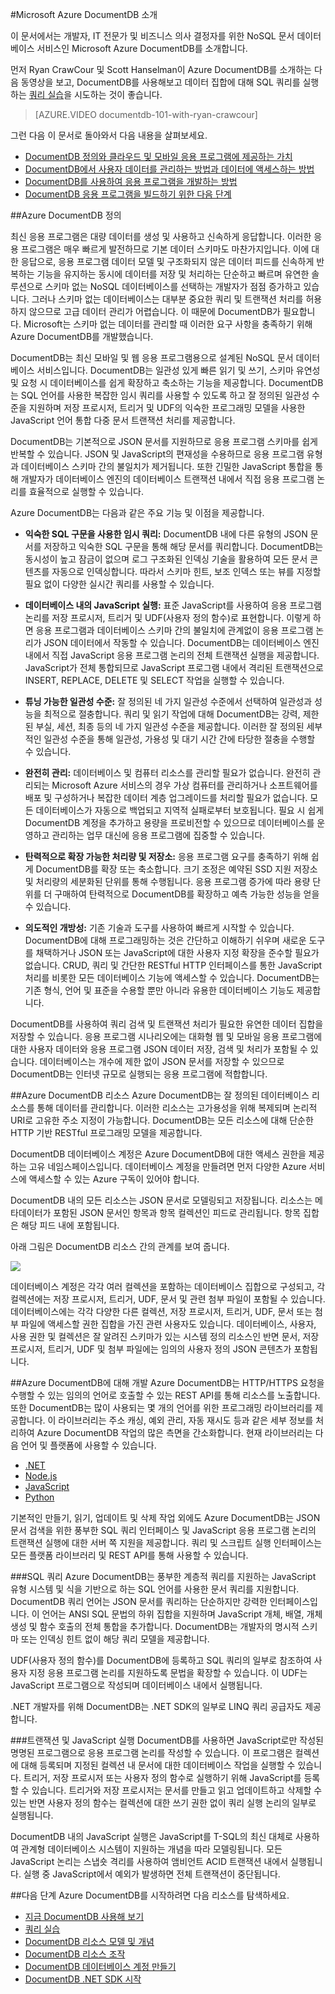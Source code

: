 ﻿<properties 
	pageTitle="Microsoft Azure DocumentDB 소개 | Azure" 
	description="Azure DocumentDB, NoSQL 문서 데이터베이스 및 클라우드와 모바일 응용 프로그램에서 DocumentDB를 활용하는 방법을 알아봅니다. DocumentDB에서 데이터를 관리하는 방법과 응용 프로그램 개발에 DocumentDB를 사용하는 방법에 대해서도 살펴봅니다." 
	services="documentdb" 
	authors="mimig1" 
	manager="jhubbard" 
	editor="monicar" 
	documentationCenter=""/>

<tags 
	ms.service="documentdb" 
	ms.workload="data-services" 
	ms.tgt_pltfrm="na" 
	ms.devlang="na" 
	ms.topic="article" 
	ms.date="03/20/2015" 
	ms.author="mimig"/>

#Microsoft Azure DocumentDB 소개

이 문서에서는 개발자, IT 전문가 및 비즈니스 의사 결정자를 위한 NoSQL 문서 데이터베이스 서비스인 Microsoft Azure DocumentDB를 소개합니다. 

먼저 Ryan CrawCour 및 Scott Hanselman이 Azure DocumentDB를 소개하는 다음 동영상을 보고, DocumentDB를 사용해보고 데이터 집합에 대해 SQL 쿼리를 실행하는 [쿼리 실습](http://www.documentdb.com/sql/demo)을 시도하는 것이 좋습니다.

> [AZURE.VIDEO documentdb-101-with-ryan-crawcour]

그런 다음 이 문서로 돌아와서 다음 내용을 살펴보세요.  

-	[DocumentDB 정의와 클라우드 및 모바일 응용 프로그램에 제공하는 가치](#what-is-docdb)
-	[DocumentDB에서 사용자 데이터를 관리하는 방법과 데이터에 액세스하는 방법](#data-management)
-	[DocumentDB를 사용하여 응용 프로그램을 개발하는 방법](#develop)
-	[DocumentDB 응용 프로그램을 빌드하기 위한 다음 단계](#next-steps)  

##<a name="what-is-docdb"></a>Azure DocumentDB 정의  

최신 응용 프로그램은 대량 데이터를 생성 및 사용하고 신속하게 응답합니다. 이러한 응용 프로그램은 매우 빠르게 발전하므로 기본 데이터 스키마도 마찬가지입니다. 이에 대한 응답으로, 응용 프로그램 데이터 모델 및 구조화되지 않은 데이터 피드를 신속하게 반복하는 기능을 유지하는 동시에 데이터를 저장 및 처리하는 단순하고 빠르며 유연한 솔루션으로 스키마 없는 NoSQL 데이터베이스를 선택하는 개발자가 점점 증가하고 있습니다. 그러나 스키마 없는 데이터베이스는 대부분 중요한 쿼리 및 트랜잭션 처리를 허용하지 않으므로 고급 데이터 관리가 어렵습니다. 이 때문에 DocumentDB가 필요합니다. Microsoft는 스키마 없는 데이터를 관리할 때 이러한 요구 사항을 충족하기 위해 Azure DocumentDB를 개발했습니다.

DocumentDB는 최신 모바일 및 웹 응용 프로그램용으로 설계된 NoSQL 문서 데이터베이스 서비스입니다.  DocumentDB는 일관성 있게 빠른 읽기 및 쓰기, 스키마 유연성 및 요청 시 데이터베이스를 쉽게 확장하고 축소하는 기능을 제공합니다. DocumentDB는 SQL 언어를 사용한 복잡한 임시 쿼리를 사용할 수 있도록 하고 잘 정의된 일관성 수준을 지원하며 저장 프로시저, 트리거 및 UDF의 익숙한 프로그래밍 모델을 사용한 JavaScript 언어 통합 다중 문서 트랜잭션 처리를 제공합니다. 

DocumentDB는 기본적으로 JSON 문서를 지원하므로 응용 프로그램 스키마를 쉽게 반복할 수 있습니다. JSON 및 JavaScript의 편재성을 수용하므로 응용 프로그램 유형과 데이터베이스 스키마 간의 불일치가 제거됩니다. 또한 긴밀한 JavaScript 통합을 통해 개발자가 데이터베이스 엔진의 데이터베이스 트랜잭션 내에서 직접 응용 프로그램 논리를 효율적으로 실행할 수 있습니다. 

Azure DocumentDB는 다음과 같은 주요 기능 및 이점을 제공합니다.

-	**익숙한 SQL 구문을 사용한 임시 쿼리:** DocumentDB 내에 다른 유형의 JSON 문서를 저장하고 익숙한 SQL 구문을 통해 해당 문서를 쿼리합니다. DocumentDB는 동시성이 높고 잠금이 없으며 로그 구조화된 인덱싱 기술을 활용하여 모든 문서 콘텐츠를 자동으로 인덱싱합니다. 따라서 스키마 힌트, 보조 인덱스 또는 뷰를 지정할 필요 없이 다양한 실시간 쿼리를 사용할 수 있습니다.

-	**데이터베이스 내의 JavaScript 실행:** 표준 JavaScript를 사용하여 응용 프로그램 논리를 저장 프로시저, 트리거 및 UDF(사용자 정의 함수)로 표현합니다. 이렇게 하면 응용 프로그램과 데이터베이스 스키마 간의 불일치에 관계없이 응용 프로그램 논리가 JSON 데이터에서 작동할 수 있습니다. DocumentDB는 데이터베이스 엔진 내에서 직접 JavaScript 응용 프로그램 논리의 전체 트랜잭션 실행을 제공합니다. JavaScript가 전체 통합되므로 JavaScript 프로그램 내에서 격리된 트랜잭션으로 INSERT, REPLACE, DELETE 및 SELECT 작업을 실행할 수 있습니다.  

-	**튜닝 가능한 일관성 수준:** 잘 정의된 네 가지 일관성 수준에서 선택하여 일관성과 성능을 최적으로 절충합니다. 쿼리 및 읽기 작업에 대해 DocumentDB는 강력, 제한된 부실, 세션, 최종 등의 네 가지 일관성 수준을 제공합니다. 이러한 잘 정의된 세부적인 일관성 수준을 통해 일관성, 가용성 및 대기 시간 간에 타당한 절충을 수행할 수 있습니다.  

-	**완전히 관리:** 데이터베이스 및 컴퓨터 리소스를 관리할 필요가 없습니다. 완전히 관리되는 Microsoft Azure 서비스의 경우 가상 컴퓨터를 관리하거나 소프트웨어를 배포 및 구성하거나 복잡한 데이터 계층 업그레이드를 처리할 필요가 없습니다. 모든 데이터베이스가 자동으로 백업되고 지역적 실패로부터 보호됩니다. 필요 시 쉽게 DocumentDB 계정을 추가하고 용량을 프로비전할 수 있으므로 데이터베이스를 운영하고 관리하는 업무 대신에 응용 프로그램에 집중할 수 있습니다.

-	**탄력적으로 확장 가능한 처리량 및 저장소:** 응용 프로그램 요구를 충족하기 위해 쉽게 DocumentDB를 확장 또는 축소합니다. 크기 조정은 예약된 SSD 지원 저장소 및 처리량의 세분화된 단위를 통해 수행됩니다. 응용 프로그램 증가에 따라 용량 단위를 더 구매하여 탄력적으로 DocumentDB를 확장하고 예측 가능한 성능을 얻을 수 있습니다.  

-	**의도적인 개방성:** 기존 기술과 도구를 사용하여 빠르게 시작할 수 있습니다. DocumentDB에 대해 프로그래밍하는 것은 간단하고 이해하기 쉬우며 새로운 도구를 채택하거나 JSON 또는 JavaScript에 대한 사용자 지정 확장을 준수할 필요가 없습니다. CRUD, 쿼리 및 간단한 RESTful HTTP 인터페이스를 통한 JavaScript 처리를 비롯한 모든 데이터베이스 기능에 액세스할 수 있습니다. DocumentDB는 기존 형식, 언어 및 표준을 수용할 뿐만 아니라 유용한 데이터베이스 기능도 제공합니다.

DocumentDB를 사용하여 쿼리 검색 및 트랜잭션 처리가 필요한 유연한 데이터 집합을 저장할 수 있습니다. 응용 프로그램 시나리오에는 대화형 웹 및 모바일 응용 프로그램에 대한 사용자 데이터와 응용 프로그램 JSON 데이터 저장, 검색 및 처리가 포함될 수 있습니다. 데이터베이스는 개수에 제한 없이 JSON 문서를 저장할 수 있으므로 DocumentDB는 인터넷 규모로 실행되는 응용 프로그램에 적합합니다.

##<a name="data-management"></a>Azure DocumentDB 리소스
Azure DocumentDB는 잘 정의된 데이터베이스 리소스를 통해 데이터를 관리합니다. 이러한 리소스는 고가용성을 위해 복제되며 논리적 URI로 고유한 주소 지정이 가능합니다. DocumentDB는 모든 리소스에 대해 단순한 HTTP 기반 RESTful 프로그래밍 모델을 제공합니다. 

DocumentDB 데이터베이스 계정은 Azure DocumentDB에 대한 액세스 권한을 제공하는 고유 네임스페이스입니다. 데이터베이스 계정을 만들려면 먼저 다양한 Azure 서비스에 액세스할 수 있는 Azure 구독이 있어야 합니다. 

DocumentDB 내의 모든 리소스는 JSON 문서로 모델링되고 저장됩니다. 리소스는 메타데이터가 포함된 JSON 문서인 항목과 항목 컬렉션인 피드로 관리됩니다. 항목 집합은 해당 피드 내에 포함됩니다.

아래 그림은 DocumentDB 리소스 간의 관계를 보여 줍니다.

![][1] 

데이터베이스 계정은 각각 여러 컬렉션을 포함하는 데이터베이스 집합으로 구성되고, 각 컬렉션에는 저장 프로시저, 트리거, UDF, 문서 및 관련 첨부 파일이 포함될 수 있습니다. 데이터베이스에는 각각 다양한 다른 컬렉션, 저장 프로시저, 트리거, UDF, 문서 또는 첨부 파일에 액세스할 권한 집합을 가진 관련 사용자도 있습니다. 데이터베이스, 사용자, 사용 권한 및 컬렉션은 잘 알려진 스키마가 있는 시스템 정의 리소스인 반면 문서, 저장 프로시저, 트리거, UDF 및 첨부 파일에는 임의의 사용자 정의 JSON 콘텐츠가 포함됩니다.  

##<a name="develop"></a>Azure DocumentDB에 대해 개발
Azure DocumentDB는 HTTP/HTTPS 요청을 수행할 수 있는 임의의 언어로 호출할 수 있는 REST API를 통해 리소스를 노출합니다. 또한 DocumentDB는 많이 사용되는 몇 개의 언어를 위한 프로그래밍 라이브러리를 제공합니다. 이 라이브러리는 주소 캐싱, 예외 관리, 자동 재시도 등과 같은 세부 정보를 처리하여 Azure DocumentDB 작업의 많은 측면을 간소화합니다. 현재 라이브러리는 다음 언어 및 플랫폼에 사용할 수 있습니다.  

- [.NET](http://go.microsoft.com/fwlink/?LinkID=402989)  
-	[Node.js](http://go.microsoft.com/fwlink/?LinkID=402990)
-	[JavaScript](http://go.microsoft.com/fwlink/?LinkID=402991)
-	[Python](http://go.microsoft.com/fwlink/?LinkID=402992)

기본적인 만들기, 읽기, 업데이트 및 삭제 작업 외에도 Azure DocumentDB는 JSON 문서 검색을 위한 풍부한 SQL 쿼리 인터페이스 및 JavaScript 응용 프로그램 논리의 트랜잭션 실행에 대한 서버 쪽 지원을 제공합니다. 쿼리 및 스크립트 실행 인터페이스는 모든 플랫폼 라이브러리 및 REST API를 통해 사용할 수 있습니다. 

###SQL 쿼리
Azure DocumentDB는 풍부한 계층적 쿼리를 지원하는 JavaScript 유형 시스템 및 식을 기반으로 하는 SQL 언어를 사용한 문서 쿼리를 지원합니다. DocumentDB 쿼리 언어는 JSON 문서를 쿼리하는 단순하지만 강력한 인터페이스입니다. 이 언어는 ANSI SQL 문법의 하위 집합을 지원하며 JavaScript 개체, 배열, 개체 생성 및 함수 호출의 전체 통합을 추가합니다. DocumentDB는 개발자의 명시적 스키마 또는 인덱싱 힌트 없이 해당 쿼리 모델을 제공합니다.

UDF(사용자 정의 함수)를 DocumentDB에 등록하고 SQL 쿼리의 일부로 참조하여 사용자 지정 응용 프로그램 논리를 지원하도록 문법을 확장할 수 있습니다. 이 UDF는 JavaScript 프로그램으로 작성되며 데이터베이스 내에서 실행됩니다. 

.NET 개발자를 위해 DocumentDB는 .NET SDK의 일부로 LINQ 쿼리 공급자도 제공합니다. 

###트랜잭션 및 JavaScript 실행
DocumentDB를 사용하면 JavaScript로만 작성된 명명된 프로그램으로 응용 프로그램 논리를 작성할 수 있습니다. 이 프로그램은 컬렉션에 대해 등록되며 지정된 컬렉션 내 문서에 대한 데이터베이스 작업을 실행할 수 있습니다. 트리거, 저장 프로시저 또는 사용자 정의 함수로 실행하기 위해 JavaScript를 등록할 수 있습니다. 트리거와 저장 프로시저는 문서를 만들고 읽고 업데이트하고 삭제할 수 있는 반면 사용자 정의 함수는 컬렉션에 대한 쓰기 권한 없이 쿼리 실행 논리의 일부로 실행됩니다.

DocumentDB 내의 JavaScript 실행은 JavaScript를 T-SQL의 최신 대체로 사용하여 관계형 데이터베이스 시스템이 지원하는 개념을 따라 모델링됩니다. 모든 JavaScript 논리는 스냅숏 격리를 사용하여 앰비언트 ACID 트랜잭션 내에서 실행됩니다. 실행 중 JavaScript에서 예외가 발생하면 전체 트랜잭션이 중단됩니다.

##<a name="next-steps"></a>다음 단계
Azure DocumentDB를 시작하려면 다음 리소스를 탐색하세요.

-   [지금 DocumentDB 사용해 보기](https://portal.azure.com/#gallery/Microsoft.DocumentDB)
-   [쿼리 실습](http://www.documentdb.com/sql/demo)
-	[DocumentDB 리소스 모델 및 개념](documentdb-resources.md)
-	[DocumentDB 리소스 조작](documentdb-interactions-with-resources.md)
-	[DocumentDB 데이터베이스 계정 만들기](documentdb-create-account.md)
-	[DocumentDB .NET SDK 시작](documentdb-get-started.md)

[1]: ./media/documentdb-introduction/intro.png

<!--HONumber=49-->
